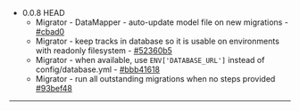
+ 0.0.8 HEAD
  - Migrator - DataMapper - auto-update model file on new migrations - [#cbad0](https://github.com/espresso/enginery/commit/cbad0)
  - Migrator - keep tracks in database so it is usable on environments with readonly filesystem - [#52360b5](https://github.com/espresso/enginery/commit/52360b5)
  - Migrator - when available, use `ENV['DATABASE_URL']` instead of config/database.yml - [#bbb41618](https://github.com/espresso/enginery/commit/bbb41618)
  - Migrator - run all outstanding migrations when no steps provided [#93bef48](https://github.com/espresso/enginery/commit/93bef48)

<hr>
